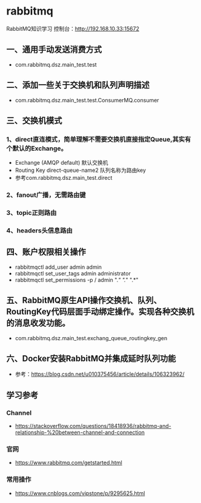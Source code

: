 # rabbitmq
RabbitMQ知识学习
控制台：http://192.168.10.33:15672

## 一、通用手动发送消费方式
* com.rabbitmq.dsz.main_test.test

## 二、添加一些关于交换机和队列声明描述
* com.rabbitmq.dsz.main_test.test.ConsumerMQ.consumer

## 三、交换机模式
### 1、direct直连模式，简单理解不需要交换机直接指定Queue,其实有个默认的Exchange。
* Exchange	(AMQP default) 默认交换机
* Routing Key	direct-queue-name2 队列名称为路由key
* 参考com.rabbitmq.dsz.main_test.direct
### 2、fanout广播，无需路由键
### 3、topic正则路由
### 4、headers头信息路由


## 四、账户权限相关操作
* rabbitmqctl add_user admin admin 
* rabbitmqctl set_user_tags admin administrator 
* rabbitmqctl set_permissions -p / admin ".*" ".*" ".*"

## 五、RabbitMQ原生API操作交换机、队列、RoutingKey代码层面手动绑定操作。实现各种交换机的消息收发功能。
* com.rabbitmq.dsz.main_test.exchang_queue_routingkey_gen

## 六、Docker安装RabbitMQ并集成延时队列功能
* 参考：https://blog.csdn.net/u010375456/article/details/106323962/


## 学习参考
### Channel
* https://stackoverflow.com/questions/18418936/rabbitmq-and-relationship-%20between-channel-and-connection
### 官网
* https://www.rabbitmq.com/getstarted.html
### 常用操作
* https://www.cnblogs.com/vipstone/p/9295625.html















